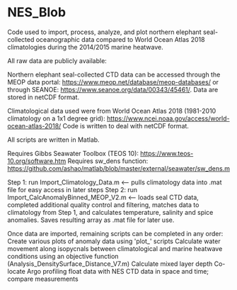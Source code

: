 # NES_Blob
Code used to import, process, analyze, and plot northern elephant seal-collected oceanographic data compared to World Ocean Atlas 2018 climatologies during the 2014/2015 marine heatwave.

All raw data are publicly available:

Northern elephant seal-collected CTD data can be accessed through the MEOP data portal: https://www.meop.net/database/meop-databases/  or through SEANOE:  https://www.seanoe.org/data/00343/45461/.  Data are stored in netCDF format.

Climatological data used were from World Ocean Atlas 2018 (1981-2010 climatology on a 1x1 degree grid): https://www.ncei.noaa.gov/access/world-ocean-atlas-2018/  Code is written to deal with netCDF format.

All scripts are written in Matlab.

Requires Gibbs Seawater Toolbox (TEOS 10): https://www.teos-10.org/software.htm
Requires sw_dens function: https://github.com/ashao/matlab/blob/master/external/seawater/sw_dens.m

Step 1: run Import_Climatology_Data.m <-- pulls climatology data into .mat file for easy access in later steps
Step 2: run Import_CalcAnomalyBinned_MEOP_V2.m  <-- loads seal CTD data, completed additional quality control and filtering, matches data to climatology from Step 1, and calculates temperature, salinity and spice anomalies.  Saves resulting array as .mat file for later use.

Once data are imported, remaining scripts can be completed in any order:
    Create various plots of anomaly data using 'plot_' scripts
    Calculate water movement along isopycnals between climatological and marine heatwave conditions using an objective function  (Analysis_DensitySurface_Distance_V7.m)
    Calculate mixed layer depth
    Co-locate Argo profiling float data with NES CTD data in space and time; compare measurements
